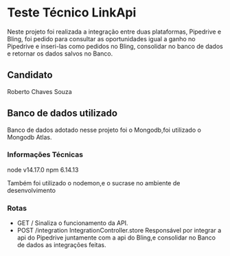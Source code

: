 # Teste Técnico LinkApi

Neste projeto foi realizada a integração entre duas plataformas, Pipedrive e Bling, foi pedido para consultar as oportunidades igual a ganho no Pipedrive e inseri-las como pedidos no Bling, consolidar no banco de dados e retornar os dados salvos no Banco.

## Candidato

   Roberto Chaves Souza

## Banco de dados utilizado

Banco de dados adotado nesse projeto foi o Mongodb,foi utilizado o Mongodb Atlas.

### Informações Técnicas

node v14.17.0
npm  6.14.13

Também foi utilizado o nodemon,e o sucrase no ambiente de desenvolvimento


### Rotas

<ul>
 <li>GET  /   Sinaliza o funcionamento da API.</li>
 <li>POST /integration  IntegrationController.store   Responsável por integrar a api do Pipedrive juntamente com a api do Bling,e consolidar no Banco de dados as integrações feitas.</li>
 <ul/>



